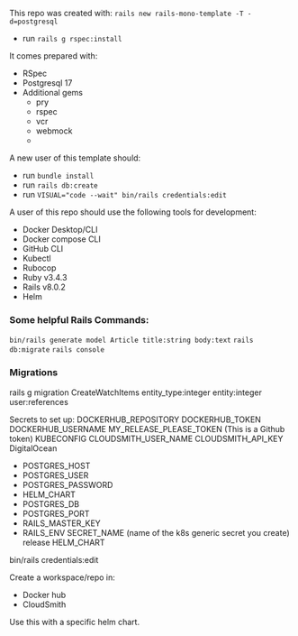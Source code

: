 This repo was created with: `rails new rails-mono-template -T -d=postgresql`
- run `rails g rspec:install`

It comes prepared with:
- RSpec
- Postgresql 17
- Additional gems
  - pry
  - rspec
  - vcr
  - webmock
  -

A new user of this template should:
- run `bundle install`
- run `rails db:create`
- run `VISUAL="code --wait" bin/rails credentials:edit`

A user of this repo should use the following tools for development:
- Docker Desktop/CLI
- Docker compose CLI
- GitHub CLI
- Kubectl
- Rubocop
- Ruby v3.4.3
- Rails v8.0.2
- Helm



### Some helpful Rails Commands:
`bin/rails generate model Article title:string body:text`
`rails db:migrate`
`rails console`

### Migrations
rails g migration CreateWatchItems entity_type:integer entity:integer user:references

Secrets to set up:
DOCKERHUB_REPOSITORY
DOCKERHUB_TOKEN
DOCKERHUB_USERNAME
MY_RELEASE_PLEASE_TOKEN (This is a Github token)
KUBECONFIG
CLOUDSMITH_USER_NAME
CLOUDSMITH_API_KEY
DigitalOcean
  - POSTGRES_HOST
  - POSTGRES_USER
  - POSTGRES_PASSWORD
  - HELM_CHART
  - POSTGRES_DB
  - POSTGRES_PORT
  - RAILS_MASTER_KEY
  - RAILS_ENV
SECRET_NAME (name of the k8s generic secret you create)
release
HELM_CHART

bin/rails credentials:edit

Create a workspace/repo in:
- Docker hub
- CloudSmith

Use this with a specific helm chart.
